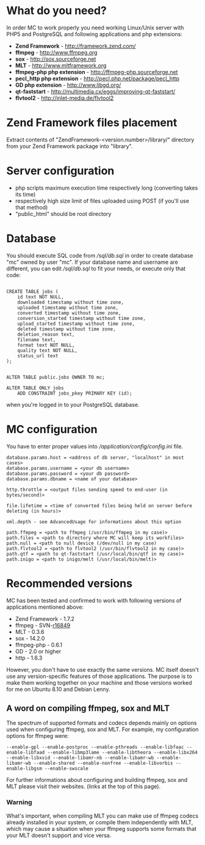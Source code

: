 # What do you need? #

In order MC to work properly you need working Linux/Unix server with PHP5 and PostgreSQL and following applications and php extensions:

  * **Zend Framework** - http://framework.zend.com/
  * **ffmpeg** - http://www.ffmpeg.org
  * **sox** - http://sox.sourceforge.net
  * **MLT** - http://www.mltframework.org
  * **ffmpeg-php php extension** - http://ffmpeg-php.sourceforge.net
  * **pecl\_http php extension** - http://pecl.php.net/package/pecl_http
  * **GD php extension** - http://www.libgd.org/
  * **qt-faststart** - http://multimedia.cx/eggs/improving-qt-faststart/
  * **flvtool2** - http://inlet-media.de/flvtool2
# Zend Framework files placement #

Extract contents of "ZendFramework-<version.number>/library/" directory from your Zend Framework package into "library".

# Server configuration #

  * php scripts maximum execution time respectively long (converting takes its time)
  * respectively high size limit of files uploaded using POST (if you'll use that method)
  * "public\_html" should be root directory

# Database #

You should execute SQL code from _/sql/db.sql_ in order to create database "mc" owned by user "mc". If your database name and username are different, you can edit _/sql/db.sql_ to fit your needs, or execute only that code:

```

CREATE TABLE jobs (
    id text NOT NULL,
    downloaded timestamp without time zone,
    uploaded timestamp without time zone,
    converted timestamp without time zone,
    conversion_started timestamp without time zone,
    upload_started timestamp without time zone,
    deleted timestamp without time zone,
    deletion_reason text,
    filename text,
    format text NOT NULL,
    quality text NOT NULL,
    status_url text
);


ALTER TABLE public.jobs OWNER TO mc;

ALTER TABLE ONLY jobs
    ADD CONSTRAINT jobs_pkey PRIMARY KEY (id);
```

when you're logged in to your PostgreSQL database.

# MC configuration #

You have to enter proper values into _/application/config/config.ini_ file.

```
database.params.host = <address of db server, "localhost" in most cases>
database.params.username = <your db username>
database.params.password = <your db password>
database.params.dbname = <name of your database>

http.throttle = <output files sending speed to end-user (in bytes/second)>

file.lifetime = <time of converted files being held on server before deleting (in hours)>

xml.depth - see AdvancedUsage for informations about this option

path.ffmpeg = <path to ffmpeg (/usr/bin/ffmpeg in my case)>
path.files = <path to directory where MC will keep its workfiles>
path.null = <path to null device (/dev/null in my case)
path.flvtool2 = <path to flvtool2 (/usr/bin/flvtool2 in my case)>
path.qtf = <path to qt-faststart (/usr/local/bin/qtf in my case)>
path.inigo = <path to inigo/melt (/usr/local/bin/melt)>

```

# Recommended versions #

MC has been tested and confirmed to work with following versions of applications mentioned above:

  * Zend Framework - 1.7.2
  * ffmpeg - SVN-[r16849](https://code.google.com/p/multimedia-conversion/source/detail?r=16849)
  * MLT - 0.3.6
  * sox - 14.2.0
  * ffmpeg-php - 0.6.1
  * GD - 2.0 or higher
  * http - 1.6.3

However, you don't have to use exactly the same versions. MC itself doesn't use any version-specific features of those applications. The purpose is to make them working together on your machine and those versions worked for me on Ubuntu 8.10 and Debian Lenny.

## A word on compiling ffmpeg, sox and MLT ##

The spectrum of supported formats and codecs depends mainly on options used when configuring ffmpeg, sox and MLT. For example, my configuration options for ffmpeg were:

```
--enable-gpl --enable-postproc --enable-pthreads --enable-libfaac --enable-libfaad --enable-libmp3lame --enable-libtheora --enable-libx264 --enable-libxvid --enable-libamr-nb --enable-libamr-wb --enable-libamr-wb --enable-shared --enable-nonfree --enable-libvorbis --enable-libgsm --enable-swscale
```

For further informations about configuring and building ffmpeg, sox and MLT please visit their websites. (links at the top of this page).

### Warning ###

What's important, when compiling MLT you can make use of ffmpeg codecs already installed in your system, or compile them independently with MLT, which may cause a situation when your ffmpeg supports some formats that your MLT doesn't support and vice versa.